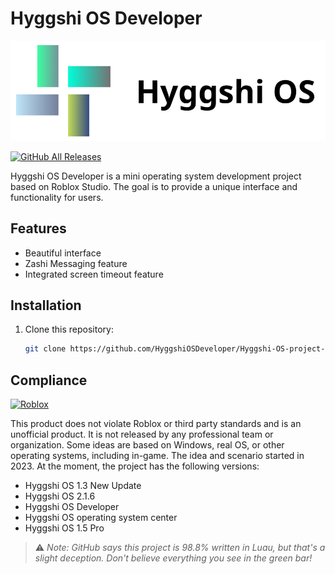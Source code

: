 # Hyggshi OS Developer

![Hyggshi OS](logo.png)

[![GitHub All Releases](https://img.shields.io/github/downloads/HyggshiOSDeveloper/Hyggshi-OS-project-center/total.svg)](https://github.com/HyggshiOSDeveloper/Hyggshi-OS-project-center/releases)

Hyggshi OS Developer is a mini operating system development project based on Roblox Studio. The goal is to provide a unique interface and functionality for users.

## Features

- Beautiful interface
- Zashi Messaging feature
- Integrated screen timeout feature

## Installation

1. Clone this repository:
   ```bash
   git clone https://github.com/HyggshiOSDeveloper/Hyggshi-OS-project-center.git
   ```

## Compliance

[![Roblox](https://1000logos.net/wp-content/uploads/2017/09/Roblox-Logo.png)](https://github.com/ROBLOX)

This product does not violate Roblox or third party standards and is an unofficial product. It is not released by any professional team or organization. Some ideas are based on Windows, real OS, or other operating systems, including in-game. The idea and scenario started in 2023. At the moment, the project has the following versions:

- Hyggshi OS 1.3 New Update
- Hyggshi OS 2.1.6
- Hyggshi OS Developer
- Hyggshi OS operating system center
- Hyggshi OS 1.5 Pro

> ⚠️ *Note: GitHub says this project is 98.8% written in Luau, but that's a slight deception. Don't believe everything you see in the green bar!*
